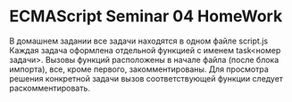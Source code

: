 # ECMAScript Seminar 04 HomeWork

В домашнем задании все задачи находятся в одном файле script.js
Каждая задача оформлена отдельной функцией с именем task<номер задачи>.
Вызовы функций расположены в начале файла (после блока импорта), все, кроме первого, закомментированы.
Для просмотра решения конкретной задачи вызов соответствующей функции следует раскомментировать.
